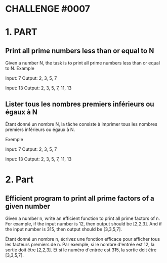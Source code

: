 CHALLENGE #0007
===============

# 1. PART

## Print all prime numbers less than or equal to N
Given a number N, the task is to print all prime numbers less than or equal to N.
Example

Input: 7
Output: 2, 3, 5, 7

Input: 13
Output: 2, 3, 5, 7, 11, 13 


## Lister tous les nombres premiers inférieurs ou égaux à N
Étant donné un nombre N, la tâche consiste à imprimer tous les nombres premiers inférieurs ou égaux à N.

Exemple

Input: 7
Output: 2, 3, 5, 7

Input: 13
Output: 2, 3, 5, 7, 11, 13 

# 2. Part

## Efficient program to print all prime factors of a given number
Given a number n, write an efficient function to print all prime factors of n. For example, if the input number is 12, then output should be [2,2,3]. And if the input number is 315, then output should be [3,3,5,7].

Étant donné un nombre n, écrivez une fonction efficace pour afficher tous les facteurs premiers de n. Par exemple, si le nombre d'entrée est 12, la sortie doit être [2,2,3]. Et si le numéro d'entrée est 315, la sortie doit être [3,3,5,7].
